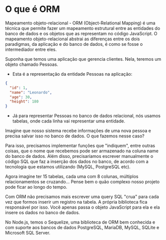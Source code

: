 # O que é ORM
Mapeamento objeto-relacional - ORM (Object-Relational Mapping) é uma técnica que permite fazer um mapeamento estrutural entre as entidades do banco de dados e os objetos que as representam no código JavaScript. O mapeamento objeto-relacional abstrai as diferenças entre os dois paradigmas, da aplicação e do banco de dados, é como se fosse o intermediador entre eles.

Suponha que temos uma aplicação que gerencia clientes. Nela, teremos um objeto chamado Pessoas.
- Esta é a representação da entidade Pessoas na aplicação:
```json
{
  "id": 1,
  "name": "Leonardo",
  "age": 30,
  "height": 180
}
```
- Já para representar Pessoas no banco de dados relacional, nós usamos tabelas, onde cada linha vai representar uma entidade. 

Imagine que nosso sistema recebe informações de uma nova pessoa e precisa salvar isso no banco de dados. O que fazemos nesse caso?

Para isso, precisamos implementar funções que "indiquem", entre outras coisas, que o nome que recebemos pode ser armazenado na coluna name do banco de dados. Além disso, precisaríamos escrever manualmente o código SQL que faz a inserção dos dados no banco, de acordo com a tecnologia que estamos utilizando (MySQL, PostgreSQL etc).

Agora imagine ter 15 tabelas, cada uma com 8 colunas, múltiplos relacionamentos se cruzando... Pense bem o quão complexo nosso projeto pode ficar ao longo do tempo.

Com ORM não precisamos mais escrever uma query SQL "crua" para cada vez que formos inserir um registro na tabela. A própria biblioteca fica responsável por isso. Você apenas passa o objeto JavaScript para ela e ela insere os dados no banco de dados.

No Node.js, temos o Sequelize, uma biblioteca de ORM bem conhecida e com suporte aos bancos de dados PostgreSQL, MariaDB, MySQL, SQLite e Microsoft SQL Server.
